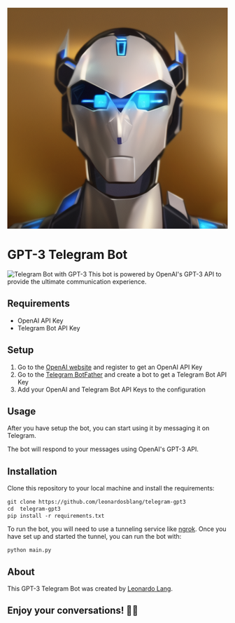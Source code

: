 ![Bot Picture](/images/bot.png)
# GPT-3 Telegram Bot 
![Telegram Bot with GPT-3](<img src="/images/bot.png" width="256" height="256" />)
This bot is powered by OpenAI's GPT-3 API to provide the ultimate communication experience.

## Requirements

- OpenAI API Key 
- Telegram Bot API Key

## Setup

1. Go to the [OpenAI website](https://openai.com/) and register to get an OpenAI API Key
2. Go to the [Telegram BotFather](https://telegram.me/botfather) and create a bot to get a Telegram Bot API Key
3. Add your OpenAI and Telegram Bot API Keys to the configuration

## Usage

After you have setup the bot, you can start using it by messaging it on Telegram.

The bot will respond to your messages using OpenAI's GPT-3 API.



## Installation

Clone this repository to your local machine and install the requirements:

```
git clone https://github.com/leonardosblang/telegram-gpt3
cd  telegram-gpt3
pip install -r requirements.txt
```
To run the bot, you will need to use a tunneling service like [ngrok](https://ngrok.com/). Once you have set up and started the tunnel, you can run the bot with:

```
python main.py
```

## About

This GPT-3 Telegram Bot was created by [Leonardo Lang](https://github.com/leonardosblang).

## Enjoy your conversations! 🤗🤖


